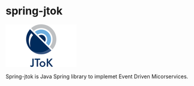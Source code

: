 # spring-jtok

![JToK](jtok.png?raw=true "JToK")

Spring-jtok is Java Spring library to implemet Event Driven Micorservices. 
